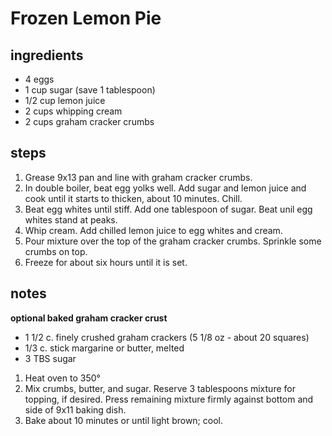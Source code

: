 # Frozen Lemon Pie

## ingredients
* 4 eggs
* 1 cup sugar (save 1 tablespoon)
* 1/2 cup lemon juice
* 2 cups whipping cream
* 2 cups graham cracker crumbs

## steps
1. Grease 9x13 pan and line with graham cracker crumbs.
2. In double boiler, beat egg yolks well. Add sugar and lemon juice and cook until it starts to thicken, about 10 minutes. Chill.
3. Beat egg whites until stiff. Add one tablespoon of sugar. Beat unil egg whites stand at peaks.
4. Whip cream. Add chilled lemon juice to egg whites and cream.
6. Pour mixture over the top of the graham cracker crumbs. Sprinkle some crumbs on top.
7. Freeze for about six hours until it is set.

## notes
**optional baked graham cracker crust**
* 1 1/2 c. finely crushed graham crackers (5 1/8 oz - about 20 squares)
* 1/3 c. stick margarine or butter, melted
* 3 TBS sugar
1. Heat oven to 350°
2. Mix crumbs, butter, and sugar. Reserve 3 tablespoons mixture for topping, if desired. Press remaining mixture firmly against bottom and side of 9x11 baking dish.
3. Bake about 10 minutes or until light brown; cool.
